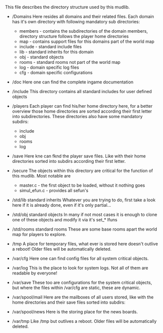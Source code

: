 This file describes the directory structure used by this mudlib.

- /Domains
    Here resides all domains and their related files. Each domain has it's own
    directory with following mandatory sub directories:
    - members   - contains the subdirectories of the domain members, directory
        structure follows the player home directories
    - map       - contains support files for this domains part of the world
        map
    - include   - standard include files
    - lib       - standard inherits for this domain
    - obj       - standard objects
    - rooms     - standard rooms not part of the world map
    - log       - domain specific log files
    - cfg       - domain specific configurations

- /doc
    Here one can find the complete ingame documentation

- /include
    This directory contains all standard includes for user defined objects

- /players
    Each player can find his/her home directory here, for a better overview
    those home directories are sorted according their first letter into
    subdirectories.
    These directories also have some mandatory subdirs:
    - include
    - obj
    - rooms
    - log

- /save
    Here kne can fknd the player save files. Like with their home directories
    sorted into subdirs according their first letter.

- /secure
    The objects within this directory are critical for the function of this
    mudlib. Most notable are
    - master.c      - the first object to be loaded, without it nothing goes
    - simul_efun.c  - provides all sefun's

- /std/lib
    standard inherits
    Whatever you are trying to do, first take a look here if it is already
    done, even if it's only partial...

- /std/obj
    standard objects
    In many if not most cases it is enough to clone one of these objects and
    modify it via it's set_* lfuns

- /std/rooms
    standard rooms
    These are some base rooms apart the world map for players to explore.

- /tmp
    A place for temporary files, what ever is stored here doesn't outlive a
    reboot! Older files will be automatically deleted.

- /var/cfg
    Here one can find config files for all system critical objects.

- /var/log
    This is the place to look for system logs. Not all of them are readable by
    everyone!

- /var/save
    These too are configurations for the system critical objects, but where
    the files within /var/cfg are static, these are dynamic.

- /var/spool/mail
    Here are the mailboxes of all users stored, like with the home directories
    and their save files sorted into subdirs:

- /var/spool/news
    Here is the storing place for the news boards.

- /var/tmp
    Like /tmp but outlives a reboot. Older files will be automatically
    deleted.
